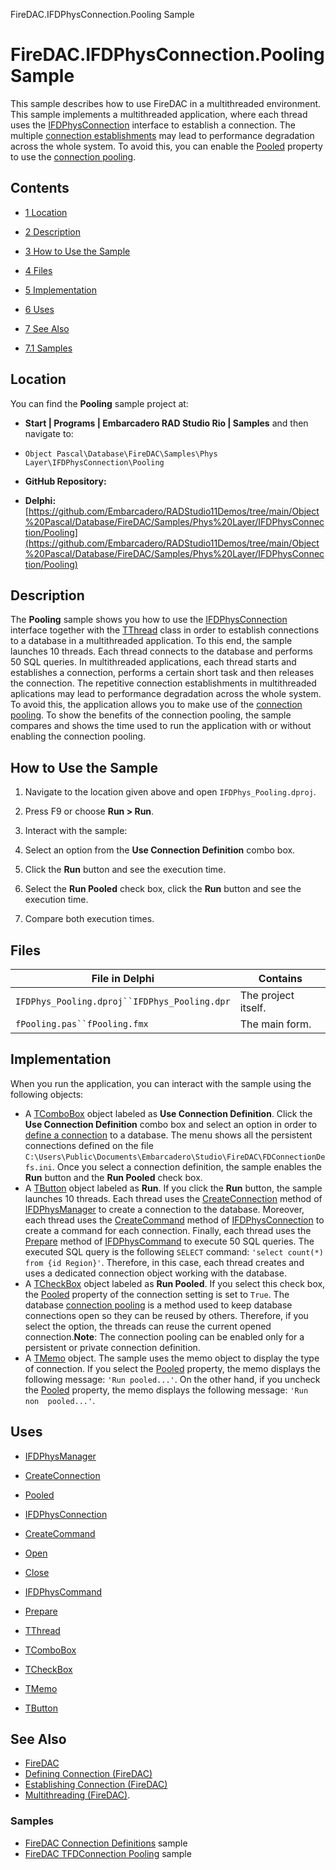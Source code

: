 FireDAC.IFDPhysConnection.Pooling Sample[]()
# FireDAC.IFDPhysConnection.Pooling Sample 


This sample describes how to use FireDAC in a multithreaded environment. This sample implements a multithreaded application, where each thread uses the [IFDPhysConnection](http://docwiki.embarcadero.com/Libraries/en/FireDAC.Phys.Intf.IFDPhysConnection) interface to establish a connection. The multiple [connection establishments](http://docwiki.embarcadero.com/RADStudio/en/Establishing_Connection_(FireDAC)) may lead to performance degradation across the whole system. To avoid this, you can enable the [Pooled](http://docwiki.embarcadero.com/Libraries/en/FireDAC.Stan.Intf.TFDConnectionDefParams.Pooled) property to use the [connection pooling](http://docwiki.embarcadero.com/RADStudio/en/Multithreading_(FireDAC)#Connection_Pooling). 
## Contents



* [1 Location](#Location)
* [2 Description](#Description)
* [3 How to Use the Sample](#How_to_Use_the_Sample)
* [4 Files](#Files)
* [5 Implementation](#Implementation)
* [6 Uses](#Uses)
* [7 See Also](#See_Also)

* [7.1 Samples](#Samples)


## Location 

You can find the **Pooling** sample project at:
* **Start | Programs | Embarcadero RAD Studio Rio | Samples** and then navigate to:

* `Object Pascal\Database\FireDAC\Samples\Phys Layer\IFDPhysConnection\Pooling`

* **GitHub Repository:**

* **Delphi:**[https://github.com/Embarcadero/RADStudio11Demos/tree/main/Object%20Pascal/Database/FireDAC/Samples/Phys%20Layer/IFDPhysConnection/Pooling](https://github.com/Embarcadero/RADStudio11Demos/tree/main/Object%20Pascal/Database/FireDAC/Samples/Phys%20Layer/IFDPhysConnection/Pooling)

## Description 

The **Pooling** sample shows you how to use the [IFDPhysConnection](http://docwiki.embarcadero.com/Libraries/en/FireDAC.Phys.Intf.IFDPhysConnection) interface together with the [TThread](http://docwiki.embarcadero.com/Libraries/en/System.Classes.TThread) class in order to establish connections to a database in a multithreaded application. To this end, the sample launches 10 threads. Each thread connects to the database and performs 50 SQL queries. In multithreaded applications, each thread starts and establishes a connection, performs a certain short task and then releases the connection. The repetitive connection establishments in multithreaded aplications may lead to performance degradation across the whole system. To avoid this, the application allows you to make use of the [connection pooling](http://docwiki.embarcadero.com/RADStudio/en/Multithreading_(FireDAC)#Connection_Pooling). To show the benefits of the connection pooling, the sample compares and shows the time used to run the application with or without enabling the connection pooling.
## How to Use the Sample 


1.  Navigate to the location given above and open `IFDPhys_Pooling.dproj`.
2.  Press F9 or choose **Run > Run**.
3.  Interact with the sample:

1.  Select an option from the **Use Connection Definition** combo box.
2.  Click the **Run** button and see the execution time.
3.  Select the **Run Pooled** check box, click the **Run** button and see the execution time.
4.  Compare both execution times.

## Files 



| File in Delphi                               | Contains            |
| -------------------------------------------- | ------------------- |
| `IFDPhys_Pooling.dproj``IFDPhys_Pooling.dpr` | The project itself. |
| `fPooling.pas``fPooling.fmx`                 | The main form.      |


## Implementation 

When you run the application, you can interact with the sample using the following objects:
*  A [TComboBox](http://docwiki.embarcadero.com/Libraries/en/Vcl.StdCtrls.TComboBox) object labeled as **Use Connection Definition**. Click the **Use Connection Definition** combo box and select an option in order to [define a connection](http://docwiki.embarcadero.com/RADStudio/en/Defining_Connection_(FireDAC)) to a database. The menu shows all the persistent connections defined on the file `C:\Users\Public\Documents\Embarcadero\Studio\FireDAC\FDConnectionDefs.ini`. Once you select a connection definition, the sample enables the **Run** button and the **Run Pooled** check box.
*  A [TButton](http://docwiki.embarcadero.com/Libraries/en/Vcl.StdCtrls.TButton) object labeled as **Run**.  If you click the **Run** button, the sample launches 10 threads. Each thread uses the [CreateConnection](http://docwiki.embarcadero.com/Libraries/en/FireDAC.Phys.Intf.IFDPhysManager.CreateConnection) method of [IFDPhysManager](http://docwiki.embarcadero.com/Libraries/en/FireDAC.Phys.Intf.IFDPhysManager) to create a connection to the database. Moreover, each thread uses the [CreateCommand](http://docwiki.embarcadero.com/Libraries/en/FireDAC.Phys.Intf.IFDPhysConnection.CreateCommand) method of [IFDPhysConnection](http://docwiki.embarcadero.com/Libraries/en/FireDAC.Phys.Intf.IFDPhysConnection) to create a command for each connection. Finally, each thread uses the [Prepare](http://docwiki.embarcadero.com/Libraries/en/FireDAC.Phys.Intf.IFDPhysCommand.Prepare) method of [IFDPhysCommand](http://docwiki.embarcadero.com/Libraries/en/FireDAC.Phys.Intf.IFDPhysCommand) to execute 50 SQL queries. The executed SQL query is the following `SELECT` command: `'select count(*) from {id Region}'`. Therefore, in this case, each thread creates and uses a dedicated connection object working with the database.
*  A [TCheckBox](http://docwiki.embarcadero.com/Libraries/en/Vcl.StdCtrls.TCheckBox) object labeled as **Run Pooled**. If you select this check box, the [Pooled](http://docwiki.embarcadero.com/Libraries/en/FireDAC.Stan.Intf.TFDConnectionDefParams.Pooled) property of the connection setting is set to `True`. The database [connection pooling](http://docwiki.embarcadero.com/RADStudio/en/Multithreading_(FireDAC)#Connection_Pooling) is a method used to keep database connections open so they can be reused by others. Therefore, if you select the option, the threads can reuse the current opened connection.**Note**: The connection pooling can be enabled only for a persistent or private connection definition.
*  A [TMemo](http://docwiki.embarcadero.com/Libraries/en/Vcl.StdCtrls.TMemo) object. The sample uses the memo object to display the type of connection. If you select the [Pooled](http://docwiki.embarcadero.com/Libraries/en/FireDAC.Stan.Intf.TFDConnectionDefParams.Pooled) property, the memo displays the following message: `'Run pooled...'`. On the other hand, if you uncheck the [Pooled](http://docwiki.embarcadero.com/Libraries/en/FireDAC.Stan.Intf.TFDConnectionDefParams.Pooled) property, the memo displays the following message: `'Run non  pooled...'`.

## Uses 


* [IFDPhysManager](http://docwiki.embarcadero.com/Libraries/en/FireDAC.Phys.Intf.IFDPhysManager)

* [CreateConnection](http://docwiki.embarcadero.com/Libraries/en/FireDAC.Phys.Intf.IFDPhysManager.CreateConnection)
* [Pooled](http://docwiki.embarcadero.com/Libraries/en/FireDAC.Stan.Intf.TFDConnectionDefParams.Pooled)

* [IFDPhysConnection](http://docwiki.embarcadero.com/Libraries/en/FireDAC.Phys.Intf.IFDPhysConnection)

* [CreateCommand](http://docwiki.embarcadero.com/Libraries/en/FireDAC.Phys.Intf.IFDPhysConnection.CreateCommand)
* [Open](http://docwiki.embarcadero.com/Libraries/en/FireDAC.Phys.Intf.IFDPhysConnection.Open)
* [Close](http://docwiki.embarcadero.com/Libraries/en/FireDAC.Phys.Intf.IFDPhysConnection.Close)

* [IFDPhysCommand](http://docwiki.embarcadero.com/Libraries/en/FireDAC.Phys.Intf.IFDPhysCommand)

* [Prepare](http://docwiki.embarcadero.com/Libraries/en/FireDAC.Phys.Intf.IFDPhysCommand.Prepare)

* [TThread](http://docwiki.embarcadero.com/Libraries/en/System.Classes.TThread)
* [TComboBox](http://docwiki.embarcadero.com/Libraries/en/Vcl.StdCtrls.TComboBox)
* [TCheckBox](http://docwiki.embarcadero.com/Libraries/en/Vcl.StdCtrls.TCheckBox)
* [TMemo](http://docwiki.embarcadero.com/Libraries/en/Vcl.StdCtrls.TMemo)
* [TButton](http://docwiki.embarcadero.com/Libraries/en/Vcl.StdCtrls.TButton)

## See Also 


* [FireDAC](http://docwiki.embarcadero.com/RADStudio/en/FireDAC)
* [Defining Connection (FireDAC)](http://docwiki.embarcadero.com/RADStudio/en/Defining_Connection_(FireDAC))
* [Establishing Connection (FireDAC)](http://docwiki.embarcadero.com/RADStudio/en/Establishing_Connection_(FireDAC))
* [Multithreading (FireDAC)](http://docwiki.embarcadero.com/RADStudio/en/Multithreading_(FireDAC)).

### Samples 


* [FireDAC Connection Definitions](http://docwiki.embarcadero.com/CodeExamples/en/FireDAC.ConnectionDefs_Sample) sample
* [FireDAC TFDConnection Pooling](http://docwiki.embarcadero.com/CodeExamples/en/FireDAC.Pooling_Sample) sample





